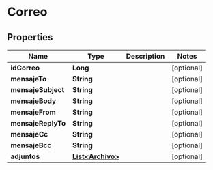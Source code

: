 

# Correo


## Properties

| Name | Type | Description | Notes |
|------------ | ------------- | ------------- | -------------|
|**idCorreo** | **Long** |  |  [optional] |
|**mensajeTo** | **String** |  |  [optional] |
|**mensajeSubject** | **String** |  |  [optional] |
|**mensajeBody** | **String** |  |  [optional] |
|**mensajeFrom** | **String** |  |  [optional] |
|**mensajeReplyTo** | **String** |  |  [optional] |
|**mensajeCc** | **String** |  |  [optional] |
|**mensajeBcc** | **String** |  |  [optional] |
|**adjuntos** | [**List&lt;Archivo&gt;**](Archivo.md) |  |  [optional] |



